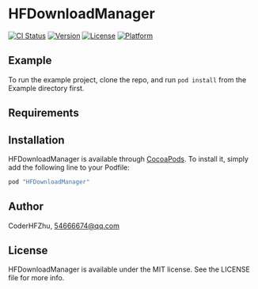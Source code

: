 # HFDownloadManager

[![CI Status](http://img.shields.io/travis/zack/HFDownloadManager.svg?style=flat)](https://travis-ci.org/zack/HFDownloadManager)
[![Version](https://img.shields.io/cocoapods/v/HFDownloadManager.svg?style=flat)](http://cocoapods.org/pods/HFDownloadManager)
[![License](https://img.shields.io/cocoapods/l/HFDownloadManager.svg?style=flat)](http://cocoapods.org/pods/HFDownloadManager)
[![Platform](https://img.shields.io/cocoapods/p/HFDownloadManager.svg?style=flat)](http://cocoapods.org/pods/HFDownloadManager)

## Example

To run the example project, clone the repo, and run `pod install` from the Example directory first.

## Requirements

## Installation

HFDownloadManager is available through [CocoaPods](http://cocoapods.org). To install
it, simply add the following line to your Podfile:

```ruby
pod "HFDownloadManager"
```

## Author

CoderHFZhu, 54666674@qq.com

## License

HFDownloadManager is available under the MIT license. See the LICENSE file for more info.
